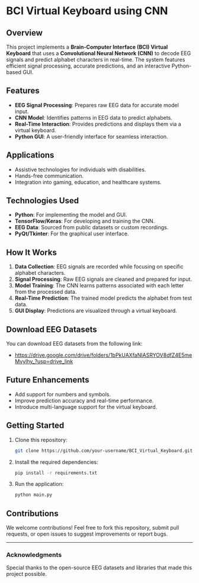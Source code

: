 # BCI Virtual Keyboard using CNN

## Overview
This project implements a **Brain-Computer Interface (BCI) Virtual Keyboard** that uses a **Convolutional Neural Network (CNN)** to decode EEG signals and predict alphabet characters in real-time. The system features efficient signal processing, accurate predictions, and an interactive Python-based GUI.

## Features
- **EEG Signal Processing**: Prepares raw EEG data for accurate model input.
- **CNN Model**: Identifies patterns in EEG data to predict alphabets.
- **Real-Time Interaction**: Provides predictions and displays them via a virtual keyboard.
- **Python GUI**: A user-friendly interface for seamless interaction.

## Applications
- Assistive technologies for individuals with disabilities.
- Hands-free communication.
- Integration into gaming, education, and healthcare systems.

## Technologies Used
- **Python**: For implementing the model and GUI.
- **TensorFlow/Keras**: For developing and training the CNN.
- **EEG Data**: Sourced from public datasets or custom recordings.
- **PyQt/Tkinter**: For the graphical user interface.

## How It Works
1. **Data Collection**: EEG signals are recorded while focusing on specific alphabet characters.
2. **Signal Processing**: Raw EEG signals are cleaned and prepared for input.
3. **Model Training**: The CNN learns patterns associated with each letter from the processed data.
4. **Real-Time Prediction**: The trained model predicts the alphabet from test data.
5. **GUI Display**: Predictions are visualized through a virtual keyboard.


## Download EEG Datasets
You can download  EEG datasets from the following link:
- https://drive.google.com/drive/folders/1bPkUAXfaNIASRYOV8dfZ4E5meMvylhy_?usp=drive_link
 
## Future Enhancements
- Add support for numbers and symbols.
- Improve prediction accuracy and real-time performance.
- Introduce multi-language support for the virtual keyboard.

## Getting Started
1. Clone this repository:
   ```bash
   git clone https://github.com/your-username/BCI_Virtual_Keyboard.git
   ```
2. Install the required dependencies:
   ```bash
   pip install -r requirements.txt
   ```
3. Run the application:
   ```bash
   python main.py
   ```

## Contributions
We welcome contributions! Feel free to fork this repository, submit pull requests, or open issues to suggest improvements or report bugs.

---

### Acknowledgments
Special thanks to the open-source EEG datasets and libraries that made this project possible.
#
